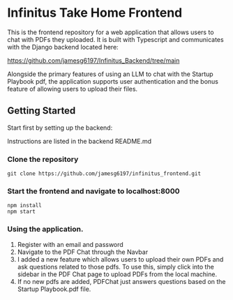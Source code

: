 # Infinitus Take Home Frontend

This is the frontend repository for a web application that allows users to chat with PDFs they uploaded. It is built with Typescript and communicates with the Django backend located here:

https://github.com/jamesg6197/Infinitus_Backend/tree/main

Alongside the primary features of using an LLM to chat with the Startup Playbook pdf, the application supports user authentication and the bonus feature of allowing users to upload their files. 

## Getting Started

Start first by setting up the backend:

Instructions are listed in the backend README.md


### Clone the repository

```
git clone https://github.com/jamesg6197/infinitus_frontend.git
```

### Start the frontend and navigate to localhost:8000

```
npm install
npm start
```

### Using the application.

1.  Register with an email and password
2.  Navigate to the PDF Chat through the Navbar
3.  I added a new feature which allows users to upload their own PDFs and ask questions related to those pdfs. To use this, simply click into the sidebar in the PDF Chat page to upload PDFs from the local machine.
4.  If no new pdfs are added, PDFChat just answers questions based on the Startup Playbook.pdf file.








